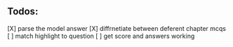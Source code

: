 ## Todos:
[X] parse the model answer
[X] diffrnetiate between deferent chapter mcqs
[ ] match highlight to question
[ ] get score and answers working
